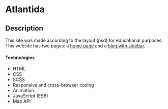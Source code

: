 # Atlantida
## Description

This site was made according to the layout (psd) for educational purposes. This website has two pages: a [home page](https://alekseyfgl.github.io/Atlantida/) and a [blog with
sidebar](https://alekseyfgl.github.io/Atlantida/).

#### Technologies

- HTML
- CSS
- SCSS
- Responsive and cross-browser coding
- Animation
- JavaScript (ES6) 
- Map API
